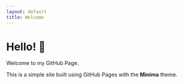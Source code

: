 ```yaml
---
layout: default
title: Welcome
---
```


# Hello! 👋

Welcome to my GitHub Page.

This is a simple site built using GitHub Pages with the **Minima** theme.
